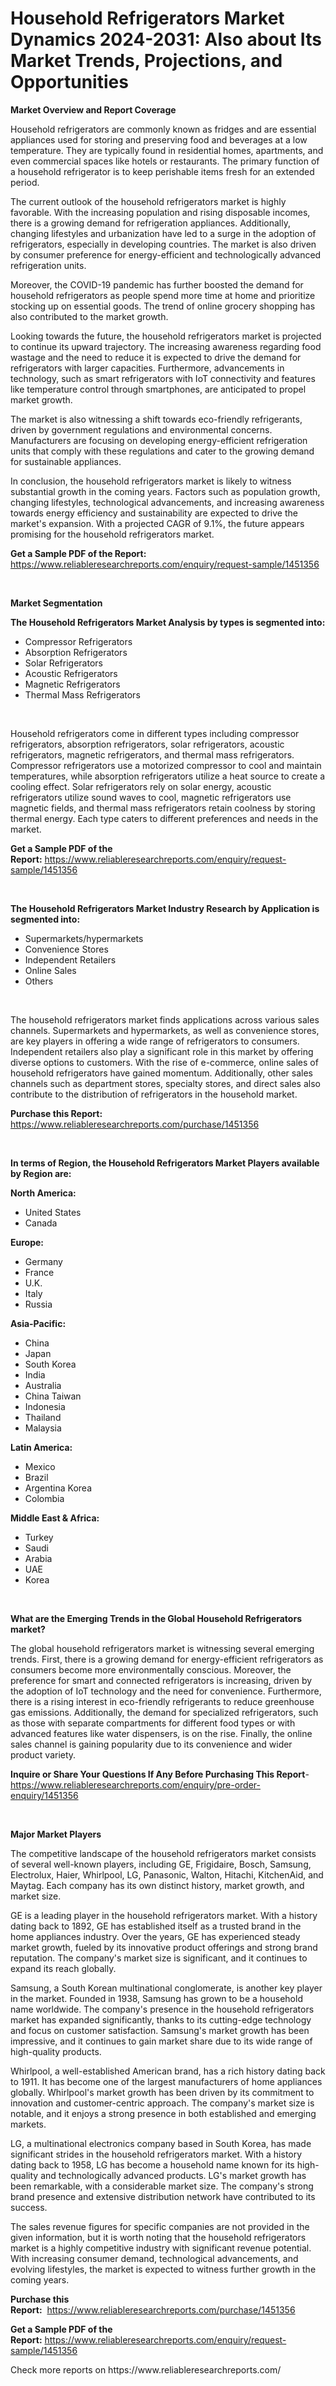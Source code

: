 <p><h1>Household Refrigerators Market Dynamics 2024-2031: Also about Its Market Trends, Projections, and Opportunities</h1></p><p><strong>Market Overview and Report Coverage</strong></p>
<p><p>Household refrigerators are commonly known as fridges and are essential appliances used for storing and preserving food and beverages at a low temperature. They are typically found in residential homes, apartments, and even commercial spaces like hotels or restaurants. The primary function of a household refrigerator is to keep perishable items fresh for an extended period.</p><p>The current outlook of the household refrigerators market is highly favorable. With the increasing population and rising disposable incomes, there is a growing demand for refrigeration appliances. Additionally, changing lifestyles and urbanization have led to a surge in the adoption of refrigerators, especially in developing countries. The market is also driven by consumer preference for energy-efficient and technologically advanced refrigeration units.</p><p>Moreover, the COVID-19 pandemic has further boosted the demand for household refrigerators as people spend more time at home and prioritize stocking up on essential goods. The trend of online grocery shopping has also contributed to the market growth.</p><p>Looking towards the future, the household refrigerators market is projected to continue its upward trajectory. The increasing awareness regarding food wastage and the need to reduce it is expected to drive the demand for refrigerators with larger capacities. Furthermore, advancements in technology, such as smart refrigerators with IoT connectivity and features like temperature control through smartphones, are anticipated to propel market growth.</p><p>The market is also witnessing a shift towards eco-friendly refrigerants, driven by government regulations and environmental concerns. Manufacturers are focusing on developing energy-efficient refrigeration units that comply with these regulations and cater to the growing demand for sustainable appliances.</p><p>In conclusion, the household refrigerators market is likely to witness substantial growth in the coming years. Factors such as population growth, changing lifestyles, technological advancements, and increasing awareness towards energy efficiency and sustainability are expected to drive the market's expansion. With a projected CAGR of 9.1%, the future appears promising for the household refrigerators market.</p></p>
<p><strong>Get a Sample PDF of the Report:</strong> <a href="https://www.reliableresearchreports.com/enquiry/request-sample/1451356">https://www.reliableresearchreports.com/enquiry/request-sample/1451356</a></p>
<p>&nbsp;</p>
<p><strong>Market Segmentation</strong></p>
<p><strong>The Household Refrigerators Market Analysis by types is segmented into:</strong></p>
<p><ul><li>Compressor Refrigerators</li><li>Absorption Refrigerators</li><li>Solar Refrigerators</li><li>Acoustic Refrigerators</li><li>Magnetic Refrigerators</li><li>Thermal Mass Refrigerators</li></ul></p>
<p>&nbsp;</p>
<p><p>Household refrigerators come in different types including compressor refrigerators, absorption refrigerators, solar refrigerators, acoustic refrigerators, magnetic refrigerators, and thermal mass refrigerators. Compressor refrigerators use a motorized compressor to cool and maintain temperatures, while absorption refrigerators utilize a heat source to create a cooling effect. Solar refrigerators rely on solar energy, acoustic refrigerators utilize sound waves to cool, magnetic refrigerators use magnetic fields, and thermal mass refrigerators retain coolness by storing thermal energy. Each type caters to different preferences and needs in the market.</p></p>
<p><strong>Get a Sample PDF of the Report:</strong>&nbsp;<a href="https://www.reliableresearchreports.com/enquiry/request-sample/1451356">https://www.reliableresearchreports.com/enquiry/request-sample/1451356</a></p>
<p>&nbsp;</p>
<p><strong>The Household Refrigerators Market Industry Research by Application is segmented into:</strong></p>
<p><ul><li>Supermarkets/hypermarkets</li><li>Convenience Stores</li><li>Independent Retailers</li><li>Online Sales</li><li>Others</li></ul></p>
<p>&nbsp;</p>
<p><p>The household refrigerators market finds applications across various sales channels. Supermarkets and hypermarkets, as well as convenience stores, are key players in offering a wide range of refrigerators to consumers. Independent retailers also play a significant role in this market by offering diverse options to customers. With the rise of e-commerce, online sales of household refrigerators have gained momentum. Additionally, other sales channels such as department stores, specialty stores, and direct sales also contribute to the distribution of refrigerators in the household market.</p></p>
<p><strong>Purchase this Report:</strong>&nbsp; <a href="https://www.reliableresearchreports.com/purchase/1451356">https://www.reliableresearchreports.com/purchase/1451356</a></p>
<p>&nbsp;</p>
<p><strong>In terms of Region, the Household Refrigerators Market Players available by Region are:</strong></p>
<p>
    <p> <strong> North America: </strong>
        <ul>
            <li>United States</li>
            <li>Canada</li>
        </ul>
        </p> 
    <p> <strong> Europe: </strong>
        <ul>
            <li>Germany</li>
            <li>France</li>
            <li>U.K.</li>
            <li>Italy</li>
            <li>Russia</li>
        </ul>
        </p> 
    <p> <strong> Asia-Pacific: </strong>
        <ul>
            <li>China</li>
            <li>Japan</li>
            <li>South Korea</li>
            <li>India</li>
            <li>Australia</li>
            <li>China Taiwan</li>
            <li>Indonesia</li>
            <li>Thailand</li>
            <li>Malaysia</li>
        </ul>
        </p> 
    <p> <strong> Latin America: </strong>
        <ul>
            <li>Mexico</li>
            <li>Brazil</li>
            <li>Argentina Korea</li>
            <li>Colombia</li>
        </ul>
        </p> 
    <p> <strong> Middle East & Africa: </strong>
        <ul>
            <li>Turkey</li>
            <li>Saudi</li>
            <li>Arabia</li>
            <li>UAE</li>
            <li>Korea</li>
        </ul>
    </p>
    </p>
<p>&nbsp;</p>
<p><strong>What are the Emerging Trends in the Global Household Refrigerators market?</strong></p>
<p><p>The global household refrigerators market is witnessing several emerging trends. First, there is a growing demand for energy-efficient refrigerators as consumers become more environmentally conscious. Moreover, the preference for smart and connected refrigerators is increasing, driven by the adoption of IoT technology and the need for convenience. Furthermore, there is a rising interest in eco-friendly refrigerants to reduce greenhouse gas emissions. Additionally, the demand for specialized refrigerators, such as those with separate compartments for different food types or with advanced features like water dispensers, is on the rise. Finally, the online sales channel is gaining popularity due to its convenience and wider product variety.</p></p>
<p><strong>Inquire or Share Your Questions If Any Before Purchasing This Report</strong>- <a href="https://www.reliableresearchreports.com/enquiry/pre-order-enquiry/1451356">https://www.reliableresearchreports.com/enquiry/pre-order-enquiry/1451356</a></p>
<p>&nbsp;</p>
<p><strong>Major Market Players</strong></p>
<p><p>The competitive landscape of the household refrigerators market consists of several well-known players, including GE, Frigidaire, Bosch, Samsung, Electrolux, Haier, Whirlpool, LG, Panasonic, Walton, Hitachi, KitchenAid, and Maytag. Each company has its own distinct history, market growth, and market size.</p><p>GE is a leading player in the household refrigerators market. With a history dating back to 1892, GE has established itself as a trusted brand in the home appliances industry. Over the years, GE has experienced steady market growth, fueled by its innovative product offerings and strong brand reputation. The company's market size is significant, and it continues to expand its reach globally.</p><p>Samsung, a South Korean multinational conglomerate, is another key player in the market. Founded in 1938, Samsung has grown to be a household name worldwide. The company's presence in the household refrigerators market has expanded significantly, thanks to its cutting-edge technology and focus on customer satisfaction. Samsung's market growth has been impressive, and it continues to gain market share due to its wide range of high-quality products.</p><p>Whirlpool, a well-established American brand, has a rich history dating back to 1911. It has become one of the largest manufacturers of home appliances globally. Whirlpool's market growth has been driven by its commitment to innovation and customer-centric approach. The company's market size is notable, and it enjoys a strong presence in both established and emerging markets.</p><p>LG, a multinational electronics company based in South Korea, has made significant strides in the household refrigerators market. With a history dating back to 1958, LG has become a household name known for its high-quality and technologically advanced products. LG's market growth has been remarkable, with a considerable market size. The company's strong brand presence and extensive distribution network have contributed to its success.</p><p>The sales revenue figures for specific companies are not provided in the given information, but it is worth noting that the household refrigerators market is a highly competitive industry with significant revenue potential. With increasing consumer demand, technological advancements, and evolving lifestyles, the market is expected to witness further growth in the coming years.</p></p>
<p><strong>Purchase this Report:</strong>&nbsp;&nbsp;<a href="https://www.reliableresearchreports.com/purchase/1451356">https://www.reliableresearchreports.com/purchase/1451356</a></p>
<p></p>
<p><strong>Get a Sample PDF of the Report:</strong>&nbsp;<a href="https://www.reliableresearchreports.com/enquiry/request-sample/1451356">https://www.reliableresearchreports.com/enquiry/request-sample/1451356</a></p>
<p>Check more reports on https://www.reliableresearchreports.com/</p>